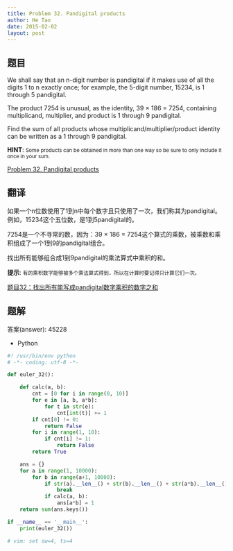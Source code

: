 ```yaml
---
title: Problem 32. Pandigital products
author: He Tao
date: 2015-02-02
layout: post
---
```


## 题目

We shall say that an n-digit number is pandigital if it makes use of all the digits 1 to n exactly once; for example, the 5-digit number, 15234, is 1 through 5 pandigital.

The product 7254 is unusual, as the identity, 39 × 186 = 7254, containing multiplicand, multiplier, and product is 1 through 9 pandigital.

Find the sum of all products whose multiplicand/multiplier/product identity can be written as a 1 through 9 pandigital.

**HINT**: <small>Some products can be obtained in more than one way so be sure to only include it once in your sum.</small>

[Problem 32. Pandigital products](https://projecteuler.net/problem=32 "Problem 32")

## 翻译

如果一个n位数使用了1到n中每个数字且只使用了一次，我们称其为pandigital。例如，15234这个五位数，是1到5pandigital的。

7254是一个不寻常的数，因为：39 × 186 = 7254这个算式的乘数，被乘数和乘积组成了一个1到9的pandigital组合。

找出所有能够组合成1到9pandigital的乘法算式中乘积的和。

**提示**: <small>有的乘积数字能够被多个乘法算式得到，所以在计算时要记得只计算它们一次。</small>

[题目32：找出所有能写成pandigital数字乘积的数字之和](http://pe.spiritzhang.com/index.php/2011-05-11-09-44-54/33-32pandigital "题目32")

## 题解

答案(answer): 45228

+ Python

~~~python
#! /usr/bin/env python
# -*- coding: utf-8 -*-

def euler_32():

    def calc(a, b):
        cnt = [0 for i in range(0, 10)]
        for e in [a, b, a*b]:
            for t in str(e):
                cnt[int(t)] += 1
        if cnt[0] != 0:
            return False
        for i in range(1, 10):
            if cnt[i] != 1:
                return False
        return True

    ans = {}
    for a in range(1, 10000):
        for b in range(a+1, 10000):
            if str(a).__len__() + str(b).__len__() + str(a*b).__len__() > 9:
                break
            if calc(a, b):
                ans[a*b] = 1
    return sum(ans.keys())

if __name__ == '__main__':
    print(euler_32())

# vim: set sw=4, ts=4
~~~
